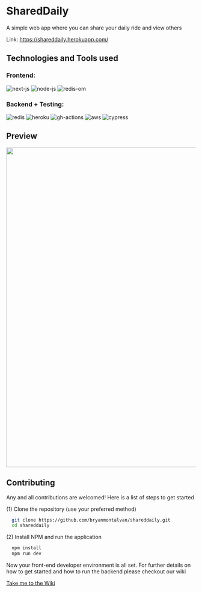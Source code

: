 # SharedDaily
A simple web app where you can share your daily ride and view others

Link: https://shareddaily.herokuapp.com/

## Technologies and Tools used

<div>
 <h3>Frontend:</h3>
 <img alt="next-js" src="https://img.shields.io/badge/next.js-000000?style=for-the-badge&logo=nextdotjs&logoColor=white"/>
 <img alt="node-js" src="https://img.shields.io/badge/Node.js-339933?style=for-the-badge&logo=nodedotjs&logoColor=white"/>
 <img alt="redis-om" src="https://img.shields.io/badge/redis-%23DD0031.svg?&style=for-the-badge&logo=redis&logoColor=white"/>
</div>

<div>
  <h3>Backend + Testing:</h3>
  <img alt="redis" src="https://img.shields.io/badge/redis-%23DD0031.svg?&style=for-the-badge&logo=redis&logoColor=white"/>
  <img alt="heroku" src="https://img.shields.io/badge/Heroku-430098?style=for-the-badge&logo=heroku&logoColor=white"/>
  <img alt="gh-actions" src="https://img.shields.io/badge/GitHub_Actions-2088FF?style=for-the-badge&logo=github-actions&logoColor=white"/>
  <img alt="aws" src="https://img.shields.io/badge/Amazon_AWS-FF9900?style=for-the-badge&logo=amazonaws&logoColor=white"/>
  <img alt="cypress" src="https://img.shields.io/badge/Cypress-17202C?style=for-the-badge&logo=cypress&logoColor=white"/>
</div>


## Preview
<img src="https://user-images.githubusercontent.com/68972382/162205204-57c0025b-b2a5-4eff-89e5-3e36118956a6.png" width="850" />

## Contributing

Any and all contributions are welcomed! Here is a list of steps to get started

(1) Clone the repository (use your preferred method)
```zsh
  git clone https://github.com/bryanmontalvan/shareddaily.git
  cd shareddaily
```
(2) Install NPM and run the application
```zsh
  npm install
  npm run dev
```
Now your front-end developer environment is all set. For further details on how to get started and how to run the backend please checkout our wiki

[Take me to the Wiki](https://github.com/bryanmontalvan/shareddaily/wiki)
